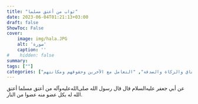 ```yaml
---
title: "ثواب من أعتق مسلما"
date: 2023-06-04T01:21:13+03:00
draft: false
ShowToc: False
cover:
    image: img/hala.JPG
    alt: 'صورة'
    caption: ''
#    hidden: false
summary: 
tags: [""]
categories: ["الإنفاق والزكاة والصدقة", "التعامل مع الآخرين وحقوقهم ومكانتهم"]
---
```

عن أبي جعفر عليه‌السلام قال
قال رسول الله صلى‌الله‌عليه‌وآله من أعتق مسلما أعتق الله له بكل عضو منه عضوا
من النار.

